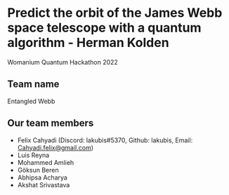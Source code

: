 # Predict the orbit of the James Webb space telescope with a quantum algorithm - Herman Kolden
Womanium Quantum Hackathon 2022

## Team name
Entangled Webb

## Our team members
* Felix Cahyadi (Discord: lakubis#5370, Github: lakubis, Email: Cahyadi.felix@gmail.com)
* Luis Reyna
* Mohammed Amlieh
* Göksun Beren
* Abhipsa Acharya
* Akshat Srivastava

